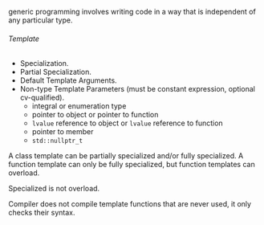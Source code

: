 generic programming involves writing code in a way that is independent of any particular type.

###### Template

+ Specialization.
+ Partial Specialization.
+ Default Template  Arguments.
+ Non-type Template Parameters (must be constant expression, optional cv-qualified).
  + integral or enumeration type
  + pointer to object or pointer to function
  + `lvalue` reference to object or `lvalue` reference to function
  + pointer to member
  + `std::nullptr_t`

A class template can be partially specialized and/or fully specialized. A function template can only be fully specialized, but function templates can overload.

Specialized is not overload.

Compiler does not compile template functions that are never used, it only checks their syntax.